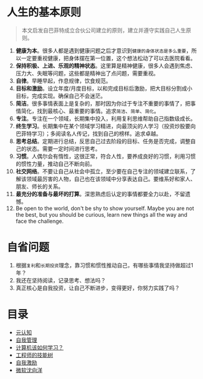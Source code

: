 # 人生的基本原则
>本文启发自巴菲特成立合伙公司建立的原则，建立并遵守实践自己人生原则。

1. **健康为本**。很多人都是遇到健康问题之后才意识到`健康的身体状态是多么重要`，所以一定要重视健康，把身体摆在第一位置，这个想法松动了可以去医院看看。
2. **保持积极、上进、乐观的精神状态**。这里算是精神健康，很多人会遇到焦虑、压力大、失眠等问题，这些都是精神出了点问题，需要重视。
3. **自律**。早睡早起，作息规律，饮食规范。
4. **目标和激励**。设立年度/月度目标，以和完成目标后激励，把大目标分割成小目标，完成实现。确保自己不会迷茫。
5. **简洁**。很多事情表面上是复杂的，那时因为你过于专注不重要的事情了，把事情简化，找到最核心、最重要的事情。追求`简洁`、`简单`、`简化`。
6. **专注**。专注在一个领域，长期集中投入，利用复利思维帮助自己指数级成长。
7. **终生学习**。长期集中在某个领域学习精进，向最顶尖的人学习（投资炒股要向巴菲特学习）；多阅读名人传记，找到自己的榜样。追求卓越。
8. **思考总结**。定期进行总结，反思自己过去阶段的目标、任务是否完成，调整自己的状态。需要一定时间进行思考。
9. **习惯**。人偶尔会有惰性，这很正常，符合人性，要养成良好的习惯，利用习惯的惯性力量，推动自己不断向前。
10. **社交网络**。不要让自己从社会中孤立，至少要在自己专注的领域建立联系，了解该领域最厉害的人物，自己也在该领域中分享表达自己。要维系好和家人、朋友、师长的关系。
11. **最充分的准备与最坏的打算**。深思熟虑后认定的事情都要全力以赴，不留遗憾。
12. Be open to the world, don't be shy to show yourself. Maybe you are not the best, but you should be curious, learn new things all the way and face the challenge.

# 自省问题
1. 根据`复利`和`长期投资`理念，靠习惯和惯性推动自己，有哪些事情我坚持做超过1年？
2. 我还在坚持阅读，记录思考、想法吗？
3. 真正核心是自我投资，让自己不断进步，变得更好，你努力实践了吗？

# 目录
- [元认知](meta/meta)
- [自我管理](meta/manage-oneself)
- [计算机该如何学习？](meta/how-to-learn-cs)
- [工程师的技能树](meta/engineer-skill-tree)
- [自我激励](meta/motivation)
- [微软沈向洋](meta/ms-shen-xiangyang)